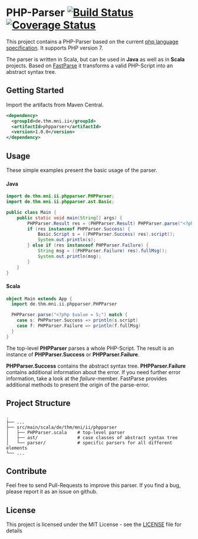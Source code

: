 # PHP-Parser [![Build Status](https://travis-ci.org/thm-mni-ii/PHP-Parser.svg?branch=master)](https://travis-ci.org/thm-mni-ii/PHP-Parser) [![Coverage Status](https://coveralls.io/repos/github/thm-mni-ii/PHP-Parser/badge.svg?branch=master)](https://coveralls.io/github/thm-mni-ii/PHP-Parser?branch=master)
This project contains a PHP-Parser based on the current [php language specification](https://github.com/php/php-langspec). It supports PHP version 7.

The parser is written in Scala, but can be used in **Java** as well as in **Scala** projects.
Based on [FastParse](https://github.com/lihaoyi/fastparse) it transforms a valid PHP-Script into an abstract syntax tree.

## Getting Started

Import the artifacts from Maven Central.

```xml
<dependency>
  <groupId>de.thm.mni.ii</groupId>
  <artifactId>phpparser</artifactId>
  <version>1.0.0</version>
</dependency>
```

## Usage

These simple examples present the basic usage of the parser.

#### Java
```java
import de.thm.mni.ii.phpparser.PHPParser;
import de.thm.mni.ii.phpparser.ast.Basic;

public class Main {
    public static void main(String[] args) {
        PHPParser.Result res = (PHPParser.Result) PHPParser.parse("<?php $value = 5;");
        if (res instanceof PHPParser.Success) {
            Basic.Script s = ((PHPParser.Success) res).script();
            System.out.println(s);
        } else if (res instanceof PHPParser.Failure) {
            String msg = ((PHPParser.Failure) res).fullMsg();
            System.out.println(msg);
        }
    }
}
```

#### Scala
```scala
object Main extends App {
  import de.thm.mni.ii.phpparser.PHPParser

  PHPParser.parse("<?php $value = 5;") match {
    case s: PHPParser.Success => println(s.script)
    case f: PHPParser.Failure => println(f.fullMsg)
  }
}
```

The top-level __PHPParser__ parses a whole PHP-Script. The result is an instance of __PHPParser.Success__ or __PHPParser.Failure__. 

__PHPParser.Success__ contains the abstract syntax tree. __PHPParser.Failure__ contains additional information about the error. If you need further error information, take a look at the _failure_-member. FastParse provides additional methods to present the origin of the parse-error. 

## Project Structure

```
.
├── ...
├── src/main/scala/de/thm/mni/ii/phpparser
│   ├── PHPParser.scala    # top-level parser
│   ├── ast/               # case classes of abstract syntax tree
│   └── parser/            # specific parsers for all different elements
└── ...
```

## Contribute

Feel free to send Pull-Requests to improve this parser. If you find a bug, please report it as an issue on github. 

## License

This project is licensed under the MIT License - see the [LICENSE](LICENSE) file for details

